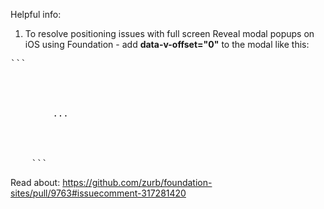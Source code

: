 Helpful info:
1. To resolve positioning issues with full screen Reveal modal popups on iOS using Foundation - add <b>data-v-offset="0"</b> to the modal like this:

<pre>
```
    <div class="full reveal reveal-modal" id="site-reveal-menu" data-reveal data-overlay="false" data-v-offset="0">
      <div class="page-content">
        ...
      </div>
    </div>
    ```
</pre>

  Read about: https://github.com/zurb/foundation-sites/pull/9763#issuecomment-317281420
  

